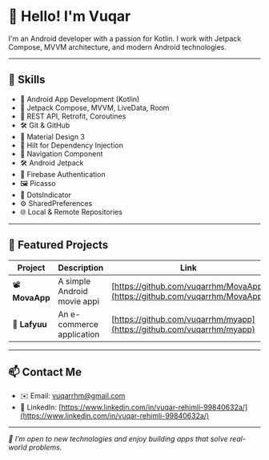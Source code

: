 # 👋  Hello! I'm Vuqar

I'm an Android developer with a passion for Kotlin.
I work with Jetpack Compose, MVVM architecture, and modern Android technologies.

---

## 🚀 Skills

- 📱 Android App Development (Kotlin)  
- 🧱 Jetpack Compose, MVVM, LiveData, Room  
- 🔌 REST API, Retrofit, Coroutines  
- 🛠  Git & GitHub
- 🎨 Material Design 3
- 🧩 Hilt for Dependency Injection
- 🧭 Navigation Component
- 🛠 Android Jetpack
- 🔐 Firebase Authentication
- 🖼 Picasso
- 🔘 DotsIndicator
- ⚙️ SharedPreferences
- 🌐 Local & Remote Repositories

---

## 📂  Featured Projects

| Project | Description | Link |
|--------|----------|------|
| 📽️ **MovaApp** | A simple Android movie appi | [https://github.com/vuqarrhm/MovaApp](https://github.com/vuqarrhm/MovaApp) |
| 🛒 **Lafyuu** | An e-commerce application | [https://github.com/vuqarrhm/myapp](https://github.com/vuqarrhm/myapp) |

---

## 📫  Contact Me

- ✉️ Email: vuqarrhm@gmail.com  
- 🔗 LinkedIn: [https://www.linkedin.com/in/vuqar-rehimli-99840632a/](https://www.linkedin.com/in/vuqar-rehimli-99840632a/)

---

_🚀 I’m open to new technologies and enjoy building apps that solve real-world problems._ 
